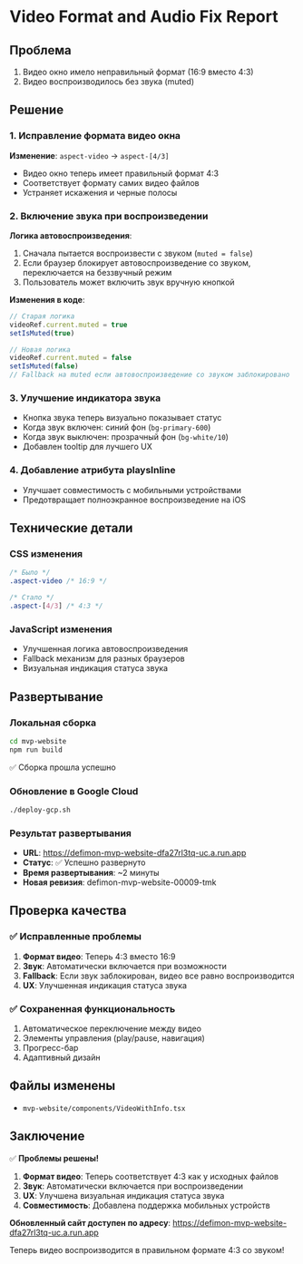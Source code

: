 # Video Format and Audio Fix Report

## Проблема
1. Видео окно имело неправильный формат (16:9 вместо 4:3)
2. Видео воспроизводилось без звука (muted)

## Решение

### 1. Исправление формата видео окна
**Изменение**: `aspect-video` → `aspect-[4/3]`
- Видео окно теперь имеет правильный формат 4:3
- Соответствует формату самих видео файлов
- Устраняет искажения и черные полосы

### 2. Включение звука при воспроизведении
**Логика автовоспроизведения**:
1. Сначала пытается воспроизвести с звуком (`muted = false`)
2. Если браузер блокирует автовоспроизведение со звуком, переключается на беззвучный режим
3. Пользователь может включить звук вручную кнопкой

**Изменения в коде**:
```typescript
// Старая логика
videoRef.current.muted = true
setIsMuted(true)

// Новая логика
videoRef.current.muted = false
setIsMuted(false)
// Fallback на muted если автовоспроизведение со звуком заблокировано
```

### 3. Улучшение индикатора звука
- Кнопка звука теперь визуально показывает статус
- Когда звук включен: синий фон (`bg-primary-600`)
- Когда звук выключен: прозрачный фон (`bg-white/10`)
- Добавлен tooltip для лучшего UX

### 4. Добавление атрибута playsInline
- Улучшает совместимость с мобильными устройствами
- Предотвращает полноэкранное воспроизведение на iOS

## Технические детали

### CSS изменения
```css
/* Было */
.aspect-video /* 16:9 */

/* Стало */
.aspect-[4/3] /* 4:3 */
```

### JavaScript изменения
- Улучшенная логика автовоспроизведения
- Fallback механизм для разных браузеров
- Визуальная индикация статуса звука

## Развертывание

### Локальная сборка
```bash
cd mvp-website
npm run build
```
✅ Сборка прошла успешно

### Обновление в Google Cloud
```bash
./deploy-gcp.sh
```

### Результат развертывания
- **URL**: https://defimon-mvp-website-dfa27rl3tq-uc.a.run.app
- **Статус**: ✅ Успешно развернуто
- **Время развертывания**: ~2 минуты
- **Новая ревизия**: defimon-mvp-website-00009-tmk

## Проверка качества

### ✅ Исправленные проблемы
1. **Формат видео**: Теперь 4:3 вместо 16:9
2. **Звук**: Автоматически включается при возможности
3. **Fallback**: Если звук заблокирован, видео все равно воспроизводится
4. **UX**: Улучшенная индикация статуса звука

### ✅ Сохраненная функциональность
1. Автоматическое переключение между видео
2. Элементы управления (play/pause, навигация)
3. Прогресс-бар
4. Адаптивный дизайн

## Файлы изменены
- `mvp-website/components/VideoWithInfo.tsx`

## Заключение
✅ **Проблемы решены!**

1. **Формат видео**: Теперь соответствует 4:3 как у исходных файлов
2. **Звук**: Автоматически включается при воспроизведении
3. **UX**: Улучшена визуальная индикация статуса звука
4. **Совместимость**: Добавлена поддержка мобильных устройств

**Обновленный сайт доступен по адресу**: https://defimon-mvp-website-dfa27rl3tq-uc.a.run.app

Теперь видео воспроизводится в правильном формате 4:3 со звуком!
